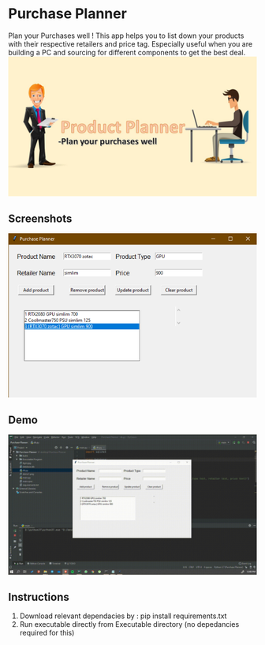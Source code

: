 # Purchase Planner
Plan your Purchases well !
This app helps you to list down your products with their respective retailers and price tag.
Especially useful when you are building a PC and sourcing for different components to get the best deal.
![Alt Text](bgm.jpg)
## Screenshots
![Alt Text](demo1.png)

## Demo
![Alt Text](demo.gif)

## Instructions
1. Download relevant dependacies by : pip install requirements.txt
2. Run executable directly from Executable directory (no depedancies required for this)
